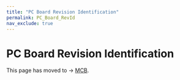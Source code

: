 ```yaml
---
title: "PC Board Revision Identification"
permalink: PC_Board_RevId
nav_exclude: true
---
```


# PC Board Revision Identification

This page has moved to -> [MCB](noetic_magnisilver_mcb#pc-board-revision-identification).